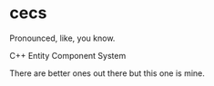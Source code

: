 # cecs

Pronounced, like, you know.

C++ Entity Component System

There are better ones out there but this one is mine.
